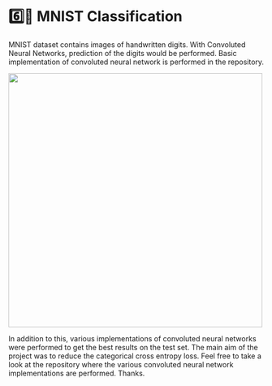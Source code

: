 # 6️⃣🔢 MNIST Classification
MNIST dataset contains images of handwritten digits. With Convoluted Neural Networks, prediction of the digits would be performed. Basic implementation of convoluted neural network is performed in the repository.  

<img src = "https://github.com/suhasmaddali/GIF-files/blob/main/mnist_gif.gif" width = 500 />

In addition to this, various implementations of convoluted neural networks were performed to get the best results on the test set. The main aim of the project was to reduce the categorical cross entropy loss. Feel free to take a look at the repository where the various convoluted neural network implementations are performed. Thanks. 
